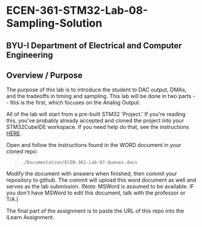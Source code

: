 # ECEN-361-STM32-Lab-08-Sampling-Solution

## BYU-I  Department of Electrical and Computer Engineering
<!-- div style="text-align: right">Initially Written:  Fall-2023   LRW</div> -->

## Overview / Purpose
The purpose of this lab is to introduce the student to DAC output, DMAs, and the tradeoffs in timing and sampling.  This lab will be done in two parts -- this is the first, which focuses on the Analog Output.  


All of the lab will start from a pre-built STM32 'Project.'  If you're reading this, you've probably already accepted and cloned the project into your STM32CubeIDE workspace.  If you need help do that, see the instructions [HERE](./Documentation/Working_with_Labs_from_Github_Classroom_Repository.pdf).

Open and follow the instructions found in the WORD document in your cloned repo: 

>``./Documentation/ECEN-361-Lab-07-Queues.docx``

Modify the document with answers when finished, then commit your repository to github.   The commit will upload this word document as well and serves as the lab submission.   (Note:  MSWord is assumed to be available.  IF you don't have MSWord to edit this document, talk with the professor or T/A.)

The final part of the assignment is to paste the URL of this repo into the iLearn Assignment.  

<!----------------------------------->
